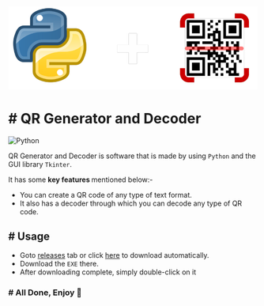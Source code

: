 ![Python-Logo](https://github.com/Ammad-Younas/QR_Generator/blob/main/python-logo.png)

# # QR Generator and Decoder
![Python](https://img.shields.io/badge/python-3670A0?style=for-the-badge&logo=python&logoColor=ffdd54)    

QR Generator and Decoder is software that is made by using  `Python`  and the GUI library  `Tkinter`.

It has some <strong> key features </strong> mentioned below:-

- You can create a QR code of any type of text format.
- It also has a decoder through which you can decode any type of QR code.

## # Usage

- Goto [releases](https://github.com/Ammad-Younas/QR_Generator/releases/tag/QR_Generator_and_Decoder) tab or click [here](https://github.com/Ammad-Younas/QR_Generator/releases/download/QR_Generator_and_Decoder/QR_Generator_and_Decoder.exe) to download automatically.
- Download the `EXE` there.
- After downloading complete, simply double-click on it

### # All Done, Enjoy 👋
